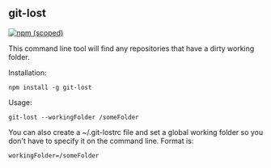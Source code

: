 ## git-lost

[![npm (scoped)](https://img.shields.io/npm/v/@davidahouse/git-lost.svg)](https://www.npmjs.com/package/davidahouse/git-lost)

This command line tool will find any repositories that have a dirty working folder.

Installation:

```
npm install -g git-lost
```

Usage:

```
git-lost --workingFolder /someFolder
```

You can also create a ~/.git-lostrc file and set a global working folder so you don't have to specify it on the command line. Format is:

```
workingFolder=/someFolder
```
